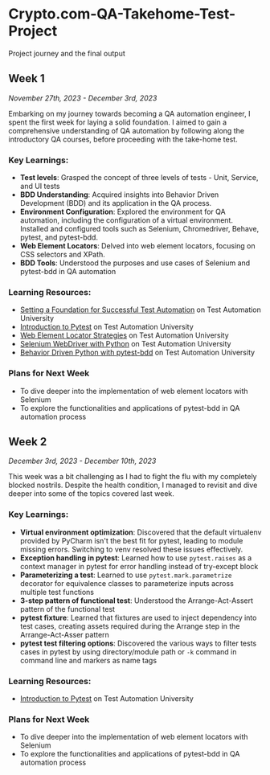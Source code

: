 # Crypto.com-QA-Takehome-Test-Project
 Project journey and the final output

## Week 1
*November 27th, 2023 - December 3rd, 2023*

Embarking on my journey towards becoming a QA automation engineer, I spent the first week for laying a solid foundation. I aimed to gain a comprehensive understanding of QA automation by following along the introductory QA courses, before proceeding with the take-home test. 

### Key Learnings:  
- **Test levels**: Grasped the concept of three levels of tests - Unit, Service, and UI tests
- **BDD Understanding**: Acquired insights into Behavior Driven Development (BDD) and its application in the QA process.  
- **Environment Configuration**: Explored the environment for QA automation, including the configuration of a virtual environment. Installed and configured tools such as Selenium, Chromedriver, Behave, pytest, and pytest-bdd.  
- **Web Element Locators**: Delved into web element locators, focusing on CSS selectors and XPath.
- **BDD Tools**: Understood the purposes and use cases of Selenium and pytest-bdd in QA automation
### Learning Resources:  
- [Setting a Foundation for Successful Test Automation](https://testautomationu.applitools.com/setting-a-foundation-for-successful-test-automation/) on Test Automation University
- [Introduction to Pytest](https://testautomationu.applitools.com/pytest-tutorial/) on Test Automation University
- [Web Element Locator Strategies](https://testautomationu.applitools.com/web-element-locator-strategies/) on Test Automation University
- [Selenium WebDriver with Python](https://testautomationu.applitools.com/selenium-webdriver-python-tutorial/) on Test Automation University
- [Behavior Driven Python with pytest-bdd](https://testautomationu.applitools.com/behavior-driven-python-with-pytest-bdd/) on Test Automation University
### Plans for Next Week  
- To dive deeper into the implementation of web element locators with Selenium  
- To explore the functionalities and applications of pytest-bdd in QA automation process

## Week 2
*December 3rd, 2023 - December 10th, 2023*

This week was a bit challenging as I had to fight the flu with my completely blocked nostrils. Despite the health condition, I managed to revisit and dive deeper into some of the topics covered last week.

### Key Learnings: 
- **Virtual environment optimization**: Discovered that the default virtualenv provided by PyCharm isn't the best fit for pytest, leading to module missing errors. Switching to venv resolved these issues effectively.
- **Exception handling in pytest**: Learned how to use `pytest.raises` as a context manager in pytest for error handling instead of try-except block
- **Parameterizing a test**: Learned to use `pytest.mark.parametrize` decorator for equivalence classes to parameterize inputs across multiple test functions
- **3-step pattern of functional test**: Understood the Arrange-Act-Assert pattern of the functional test
- **pytest fixture**: Learned that fixtures are used to inject dependency into test cases, creating assets required during the Arrange step in the Arrange-Act-Asser pattern
- **pytest test filtering options**: Discovered the various ways to filter tests cases in pytest by using directory/module path or `-k` command in command line and markers as name tags

### Learning Resources:
- [Introduction to Pytest](https://testautomationu.applitools.com/pytest-tutorial/) on Test Automation University

### Plans for Next Week
- To dive deeper into the implementation of web element locators with Selenium  
- To explore the functionalities and applications of pytest-bdd in QA automation process